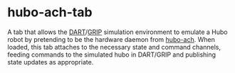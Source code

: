 hubo-ach-tab
============

A tab that allows the
[DART](https://github.com/golems/dart)/[GRIP](https://github.com/golems/grip)
simulation environment to emulate a Hubo robot by pretending to be the
hardware daemon from
[hubo-ach](https://github.com/hubo/hubo-ach). When loaded, this tab
attaches to the necessary state and command channels, feeding commands
to the simulated hubo in DART/GRIP and publishing state updates as
appropriate.